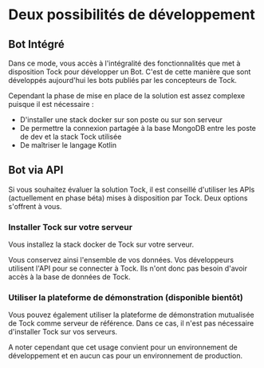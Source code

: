 # Deux possibilités de développement

## Bot Intégré

Dans ce mode, vous accès à l'intégralité des fonctionnalités que met à disposition Tock
 pour développer un Bot. C'est de cette manière que sont développés aujourd'hui les bots publiés par
 les concepteurs de Tock. 
 
Cependant la phase de mise en place de la solution est assez complexe puisque il est nécessaire :

- D'installer une stack docker sur son poste ou sur son serveur
- De permettre la connexion partagée à la base MongoDB entre les poste de dev et la stack Tock utilisée
- De maîtriser le langage Kotlin

## Bot via API

Si vous souhaitez évaluer la solution Tock, il est conseillé d'utiliser les APIs (actuellement en phase béta) 
mises à disposition par Tock. Deux options s'offrent à vous.

### Installer Tock sur votre serveur

Vous installez la stack docker de Tock sur votre serveur. 

Vous conservez ainsi l'ensemble de vos données. 
Vos développeurs utilisent l'API pour se connecter à Tock. Ils n'ont donc pas besoin d'avoir accès à la base de données de Tock.

### Utiliser la plateforme de démonstration (disponible bientôt)

Vous pouvez également utiliser la plateforme de démonstration mutualisée de Tock comme serveur de référence.
Dans ce cas, il n'est pas nécessaire d'installer Tock sur vos serveurs.

A noter cependant que cet usage convient pour un environnement de développement 
et en aucun cas pour un environnement de production.